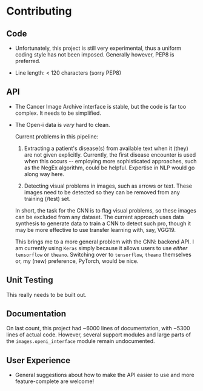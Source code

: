Contributing
============


## Code

- Unfortunately, this project is still very experimental,
  thus a uniform coding style has not been imposed. Generally however,
  PEP8 is preferred.
  
- Line length: < 120 characters (sorry PEP8)


## API


- The Cancer Image Archive interface is stable, but the code is far
too complex. It needs to be simplified.

- The Open-i data is *very* hard to clean.

  Current problems in this pipeline:

   1. Extracting a patient's disease(s) from available text when it (they) are
      not given explicitly. Currently, the first disease encounter is used
      when this occurs -- employing more sophisticated approaches, such as the NegEx
      algorithm, could be helpful. Expertise in NLP would go along way here.
     
   2. Detecting visual problems in images, such as arrows or text. 
      These images need to be detected so they can be removed from any
      training (/test) set.
      
  In short, the task for the CNN is to flag visual problems, so these images can be
  excluded from any dataset. The current approach uses data synthesis to generate
  data to train a CNN to detect such pro, though it may be more effective to use
  transfer learning with, say, VGG19.
  
  This brings me to a more general problem with the CNN: backend API. I am currently
  using ``Keras`` simply because it allows users to use *either* ``tensorflow`` or ``theano``.
  Switching over to ``tensorflow``, ``theano`` themselves or, my (new) preference,
  PyTorch, would be nice.
  
  
## Unit Testing

This really needs to be built out.


## Documentation

On last count, this project had ~6000 lines of documentation, with ~5300 lines of actual code.
However, several support modules and large parts of the ``images.openi_interface``
module remain undocumented.


## User Experience

- General suggestions about how to make the API 
  easier to use and more feature-complete are welcome!
